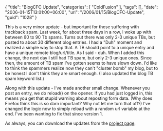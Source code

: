 {
	"title": "BlogCFC Update",
	"categories": [
		"ColdFusion"
	],
	"tags": [],
	"date": "2006-01-15T13:01:00+06:00",
	"url": "/2006/01/15/BlogCFC-Update",
	"guid": "1028"
}

This is a very minor update - but important for those suffering with trackback spam. Last week, for about three days in a row, I woke up with between 60 to 90 Tb spams. Turns out there was only 2-3 unique TBs, but posted to about 30 different blog entries. I had a "Duh" moment and realized a simple way to stop that. A TB should point to a unique entry and have a unique remote blog/url/title. As I said - duh. When I added this change, the next day I still had TB spam, but only 2-3 unique ones. Since then, the amount of TB spam I've gotten seems to have slown down. I'd like to think the spammers realize now they can't "cluster bomb" my blog, but to be honest I don't think they are smart enough. (I also updated the blog TB spam keyword list.)

Along with this update - I've made another small change. Whenever you post an entry, we do reload() on the opener. If you had just logged in, this means you get that stupid warning about reposting form data. (Why does Firefox think this is so darn important? Why not let me turn that off?) I've changed the logic now to simply reload with a random url variable at the end. I've been wanting to fix that since version 1. 

As always, you can download the updates from the <a href="http://ray.camdenfamily.com/projects/blogcfc">project page</a>.